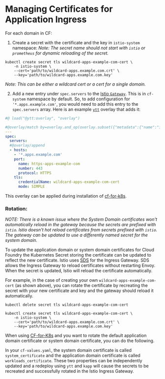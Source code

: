# Managing Certificates for Application Ingress

For each domain in CF:

1. Create a secret with the certificate and the key in `istio-system` namespace:
   _Note: The secret name should not start with `istio` or `prometheus` for
   dynamic reloading of the secret._

```
kubectl create secret tls wildcard-apps-example-com-cert \
    -n istio-system \
    --cert='path/to/wildcard-apps.example.com.crt' \
    --key='path/to/wildcard-apps.example.com.key'
```

_Note: This can be either a wildcard cert or a cert for a single domain._

2. Add a new entry under `spec.servers` to the [Istio
   `Gateway`](https://github.com/cloudfoundry/cf-for-k8s/blob/21209bbfcadf626a81bc19a8320050b98076f25e/config/gateway.lib.yml).
   This is in `cf-system` namespace by default. So, to add configuration for
   `'*.apps.example.com'`, you would need to add this entry to the
   `spec.servers` array. Here is an example [`ytt`](https://get-ytt.io/) overlay
   that adds it:

```yaml
#@ load("@ytt:overlay", "overlay")

#@overlay/match by=overlay.and_op(overlay.subset({"metadata":{"name":"istio-ingressgateway"}}), overlay.subset({"kind": "Gateway"}))
---
spec:
  servers:
  #@overlay/append
  - hosts:
    - '*.apps.example.com'
    port:
      name: https-apps-example-com
      number: 443
      protocol: HTTPS
    tls:
      credentialName: wildcard-apps-example-com-cert
      mode: SIMPLE
```

This overlay can be applied during installation of
[cf-for-k8s](https://github.com/cloudfoundry/cf-for-k8s).

### Rotation:

_NOTE: There is a known issue where the System Domain certificates won't
automatically reload in the gateway because the secrets are prefixed with
`istio`. Istio doesn't hot reload certificates from secrets prefixed with
`istio`. The gateway can be updated to use a differently named secret for the
system domain._

To update the application domain or system domain certificates for Cloud Foundry
the Kubernetes Secret storing the certificate can be updated to reflect the new
certificate. Istio uses
[SDS](https://istio.io/docs/tasks/traffic-management/ingress/secure-ingress-sds/)
for the Ingress Gateway. SDS allows the Ingress Gateway to reload certificates
without restarting Envoy. When the secret is updated, Istio will reload the
certificate automatically.

For example, in the case of creating your own `wildcard-apps-example-com-cert`
(as shown above), you can rotate the certificate by recreating the secret with
your new certificate and key and the gateway should reload it automatically.

```
kubectl delete secret tls wildcard-apps-example-com-cert

kubectl create secret tls wildcard-apps-example-com-cert \
    -n istio-system \
    --cert='path/to/wildcard-apps.example.com.crt' \
    --key='path/to/wildcard-apps.example.com.key'
```

When using [CF-for-K8s](https://github.com/cloudfoundry/cf-for-k8s) and you want
to rotate the default application domain certificate or system domain
certificate, you can do the following.

In your `cf-values.yaml`, the system domain certificate is called
`system_certificate` and the application domain certificate is called
`workloads_certificate`. These two properties can be independently updated and a
redeploy using `ytt` and `kapp` will cause the secrets to be recreated and
successfully rotated in the Istio Ingress Gateway.
